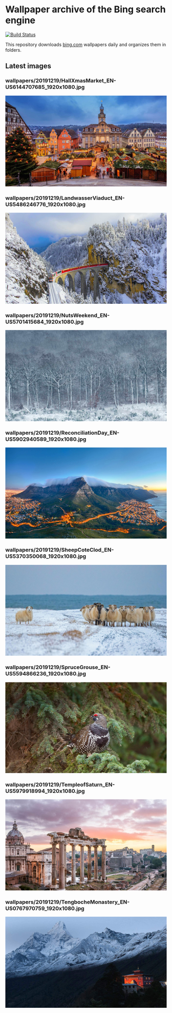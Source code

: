 # Wallpaper archive of the Bing search engine

[![Build Status](https://travis-ci.org/kijart/bing-daily-images-dl.svg?branch=wallpapers)](https://travis-ci.org/kijart/bing-daily-images-dl)

This repository downloads [bing.com](https://www.bing.com) wallpapers daily and organizes them in folders.

## Latest images

<!-- Wallpapers -->

### wallpapers/20191219/HallXmasMarket_EN-US6144707685_1920x1080.jpg

![wallpapers/20191219/HallXmasMarket_EN-US6144707685_1920x1080.jpg](wallpapers/20191219/HallXmasMarket_EN-US6144707685_1920x1080.jpg)

### wallpapers/20191219/LandwasserViaduct_EN-US5486246776_1920x1080.jpg

![wallpapers/20191219/LandwasserViaduct_EN-US5486246776_1920x1080.jpg](wallpapers/20191219/LandwasserViaduct_EN-US5486246776_1920x1080.jpg)

### wallpapers/20191219/NutsWeekend_EN-US5701415684_1920x1080.jpg

![wallpapers/20191219/NutsWeekend_EN-US5701415684_1920x1080.jpg](wallpapers/20191219/NutsWeekend_EN-US5701415684_1920x1080.jpg)

### wallpapers/20191219/ReconciliationDay_EN-US5902940589_1920x1080.jpg

![wallpapers/20191219/ReconciliationDay_EN-US5902940589_1920x1080.jpg](wallpapers/20191219/ReconciliationDay_EN-US5902940589_1920x1080.jpg)

### wallpapers/20191219/SheepCoteClod_EN-US5370350068_1920x1080.jpg

![wallpapers/20191219/SheepCoteClod_EN-US5370350068_1920x1080.jpg](wallpapers/20191219/SheepCoteClod_EN-US5370350068_1920x1080.jpg)

### wallpapers/20191219/SpruceGrouse_EN-US5594866236_1920x1080.jpg

![wallpapers/20191219/SpruceGrouse_EN-US5594866236_1920x1080.jpg](wallpapers/20191219/SpruceGrouse_EN-US5594866236_1920x1080.jpg)

### wallpapers/20191219/TempleofSaturn_EN-US5979918994_1920x1080.jpg

![wallpapers/20191219/TempleofSaturn_EN-US5979918994_1920x1080.jpg](wallpapers/20191219/TempleofSaturn_EN-US5979918994_1920x1080.jpg)

### wallpapers/20191219/TengbocheMonastery_EN-US0767970759_1920x1080.jpg

![wallpapers/20191219/TengbocheMonastery_EN-US0767970759_1920x1080.jpg](wallpapers/20191219/TengbocheMonastery_EN-US0767970759_1920x1080.jpg)

